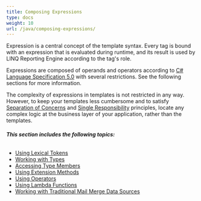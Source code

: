 ```yaml
---
title: Composing Expressions
type: docs
weight: 10
url: /java/composing-expressions/
---
```


Expression is a central concept of the template syntax. Every tag is bound with an expression that is evaluated during runtime, and its result is used by LINQ Reporting Engine according to the tag's role.

Expressions are composed of operands and operators according to [C# Language Specification 5.0](http://www.microsoft.com/en-us/download/details.aspx?id=7029) with several restrictions. See the following sections for more information.

The complexity of expressions in templates is not restricted in any way. However, to keep your templates less cumbersome and to satisfy [Separation of Concerns](http://en.wikipedia.org/wiki/Separation_of_concerns) and [Single Responsibility](http://en.wikipedia.org/wiki/Single_responsibility_principle) principles, locate any complex logic at the business layer of your application, rather than the templates.
###### **This section includes the following topics:** 
- [Using Lexical Tokens](/words/java/using-lexical-tokens-html/)
- [Working with Types](/words/java/working-with-types-html/)
- [Accessing Type Members](/words/java/accessing-type-members-html/)
- [Using Extension Methods](/words/java/using-extension-methods-html/)
- [Using Operators](/words/java/using-operators-html/)
- [Using Lambda Functions](/words/java/using-lambda-functions-html/)
- [Working with Traditional Mail Merge Data Sources](/words/java/working-with-traditional-mail-merge-data-sources-html/)
